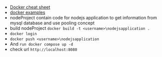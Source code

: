 - [Docker cheat sheet](https://docs.docker.com/get-started/docker_cheatsheet.pdf)
- [docker examples](https://github.com/docker/awesome-compose)
- nodeProject contain code for nodejs application to get information from mysql database and use pooling concept
- build nodeProject 
```docker build -t <username>\nodejsapplication .```
- ```docker login```
- ```docker push <username>\nodejsapplication```
- And ```run docker compose up -d```
- check url ```http://localhost:8080```
